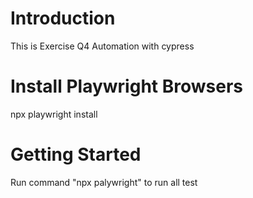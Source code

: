 # Introduction 
This is Exercise Q4 Automation with cypress


# Install Playwright Browsers

npx playwright install


# Getting Started
Run command "npx palywright" to run all test







